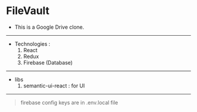 # FileVault

- This is a Google Drive clone.

---

- Technologies :
  1. React
  2. Redux
  3. Firebase (Database)

---

- libs
  1. semantic-ui-react : for UI

---

> firebase config keys are in .env.local file
